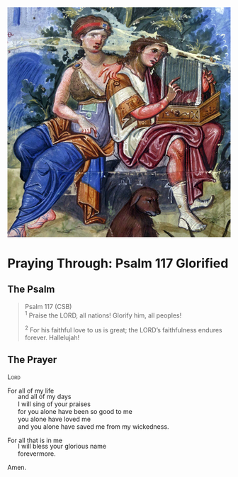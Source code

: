 <img class="intro-right" src="../images/art-paris-psalter.jpg">

<style>
  li {list-style-type: none;}
  p + ul {
    margin-top: -18px;
}
</style>

# Praying Through: Psalm 117 Glorified

## The Psalm

>Psalm 117 (CSB)  
><sup>1</sup> Praise the LORD, all nations! Glorify him, all peoples! 
>
><sup>2</sup> For his faithful love to us is great; the LORD’s faithfulness endures forever. Hallelujah!

## The Prayer

<div style="font-variant: small-caps;">
Lord
</div>

For all of my life  
* and all of my days  
* I will sing of your praises  
* for you alone have been so good to me  
* you alone have loved me  
* and you alone have saved me from my wickedness.

For all that is in me  
* I will bless your glorious name  
* forevermore.

Amen.
